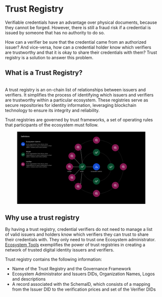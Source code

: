 # Trust Registry

Verifiable credentials have an advantage over physical documents, because they cannot be forged. However, there is still a fraud risk if a credential is issued by someone that has no authority to do so.

How can a verifier be sure that the credential came from an authorized issuer? And vice-versa, how can a credential holder know which verifiers are trustworthy and that it is okay to share their credentials with them? Trust registry is a solution to answer this problem.

## What is a Trust Registry?

\
A trust registry is an on-chain list of relationships between issuers and verifiers. It simplifies the process of identifying which issuers and verifiers are trustworthy within a particular ecosystem.  These registries serve as secure repositories for identity information, leveraging blockchain technology to ensure its integrity and reliability.

Trust registries are governed by trust frameworks, a set of operating rules that participants of the ecosystem must follow.

<figure><img src="../../../.gitbook/assets/Sales Demo v2 (2).png" alt=""><figcaption></figcaption></figure>

## Why use a trust registry

By having a trust registry, credential verifiers do not need to manage a list of valid issuers and holders know which verifiers they can trust to share their credentials with. They only need to trust one Ecosystem administrator. [Ecosystem Tools](../../../workspace/ecosystem-tools/) exemplifies the power of trust registries in creating a network of trusted digital identity issuers and verifiers.&#x20;

Trust registry contains the following information:

* Name of the Trust Registry and the Governance Framework
* Ecosystem Administrator and Issuers DIDs, Organization Names, Logos and descriptions
* A record associated with the SchemaID, which consists of a mapping from the Issuer DID to the verification prices and set of the Verifier DIDs







